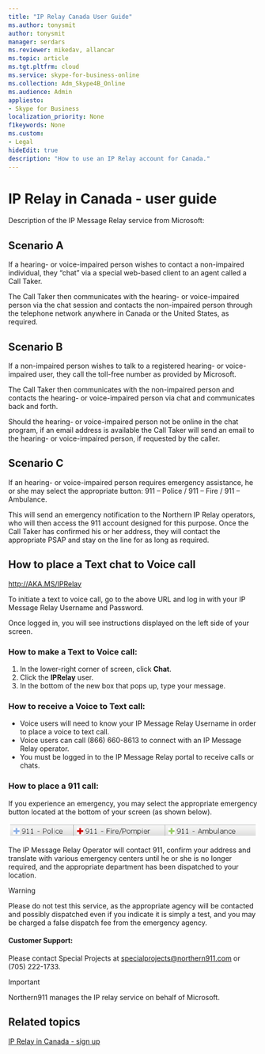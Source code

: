 ```yaml
---
title: "IP Relay Canada User Guide"
ms.author: tonysmit
author: tonysmit
manager: serdars
ms.reviewer: mikedav, allancar
ms.topic: article
ms.tgt.pltfrm: cloud
ms.service: skype-for-business-online
ms.collection: Adm_Skype4B_Online
ms.audience: Admin
appliesto:
- Skype for Business
localization_priority: None
f1keywords: None
ms.custom:
- Legal
hideEdit: true
description: "How to use an IP Relay account for Canada." 
---
```


# IP Relay in Canada - user guide 

Description of the IP Message Relay service from Microsoft:

## Scenario A
If a hearing- or voice-impaired person wishes to contact a non-impaired individual, they “chat” via a special web-based client to an agent called a Call Taker.

The Call Taker then communicates with the hearing- or voice-impaired person via the chat session and contacts the non-impaired person through the telephone network anywhere in Canada or the United States, as required.  

## Scenario B
If a non-impaired person wishes to talk to a registered hearing- or voice-impaired user, they call the toll-free number as provided by Microsoft.

The Call Taker then communicates with the non-impaired person and contacts the hearing- or voice-impaired person via chat and communicates back and forth.
 
Should the hearing- or voice-impaired person not be online in the chat program, if an email address is available the Call Taker will send an email to the hearing- or voice-impaired person, if requested by the caller.

## Scenario C
If an hearing- or voice-impaired person requires emergency assistance, he or she may select the appropriate button:  911 – Police / 911 – Fire / 911 – Ambulance.

This will send an emergency notification to the Northern IP Relay operators, who will then access the 911 account designed for this purpose. Once the Call Taker has confirmed his or her address, they will contact the appropriate PSAP and stay on the line for as long as required.   

## How to place a Text chat to Voice call 

http://AKA.MS/IPRelay
 
To initiate a text to voice call, go to the above URL and log in with your IP Message Relay Username and Password. 
 
Once logged in, you will see instructions displayed on the left side of your screen.  

### How to make a Text to Voice call: 
1. In the lower-right corner of screen, click **Chat**.
2. Click the **IPRelay** user.
3. In the bottom of the new box that pops up, type your message. 
 
### How to receive a Voice to Text call: 
- Voice users will need to know your IP Message Relay Username in order to place a voice to text call.  
- Voice users can call (866) 660-8613 to connect with an IP Message Relay operator.  
- You must be logged in to the IP Message Relay portal to receive calls or chats.   
 
### How to place a 911 call:
If you experience an emergency, you may select the appropriate emergency button located at the bottom of your screen (as shown below). 

![Emergency buttons](../images/ip-relay-emergency-buttons.png)

The IP Message Relay Operator will contact 911, confirm your address and translate with various emergency centers until he or she is no longer required, and the appropriate department has been dispatched to your location. 

> [!WARNING]
> Please do not test this service, as the appropriate agency will be contacted and possibly dispatched even if you indicate it is simply a test, and you may be charged a false dispatch fee from the emergency agency.   

#### Customer Support: 
Please contact Special Projects at [specialprojects@northern911.com](mailto:specialprojects@northern911.com) or (705) 222-1733.
 
> [!IMPORTANT]
> Northern911 manages the IP relay service on behalf of Microsoft. 

## Related topics

[IP Relay in Canada - sign up](ip-relay-canada-email-signup.md)






